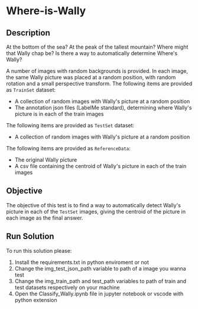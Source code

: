 # Where-is-Wally

## Description

At the bottom of the sea? At the peak of the tallest mountain? Where might that Wally chap be? Is there a way to automatically determine Where's Wally?

A number of images with random backgrounds is provided. In each image, the same Wally picture was placed at a random position, with random rotation and a small perspective transform.
The following items are provided as `TrainSet` dataset:

- A collection of random images with Wally's picture at a random position
- The annotation json files (LabelMe standard), determining where Wally's picture is in each of the train images

The following items are provided as `TestSet` dataset:

- A collection of random images with Wally's picture at a random position

The following items are provided as `ReferenceData`:

- The original Wally picture
- A csv file containing the centroid of Wally's picture in each of the train images

## Objective

The objective of this test is to find a way to automatically detect Wally's picture in each of the `TestSet` images, giving the centroid of the picture in each image as the final answer.


## Run Solution

To run this solution please: 

1. Install the requirements.txt in python enviroment or not
2. Change the img_test_json_path variable to path of a image you wanna test
3. Change the img_train_path and test_path variables to path of train and test datasets respectively on your machine 
4. Open the Classify_Wally.ipynb file in jupyter notebook or vscode with python extension
